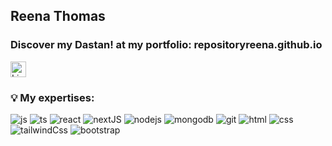 <!--**hossein13m/hossein13m** is a ✨ _special_ ✨ repository because its `README.md` (this file) appears on your GitHub profile.

Here are some ideas to get you started:
- 🔭 I’m currently working on ...
- 🌱 I’m currently learning ...
- 👯 I’m looking to collaborate on ...
- 🤔 I’m looking for help with ...
- 💬 Ask me about ...7
- 📫 How to reach me: ...
- 😄 Pronouns: ...
- ⚡ Fun fact: ...
-->

<div>
    <h2>
        Reena Thomas
    </h2>
  
  <h3>
   Discover my
    <a style="text-decoration: none !important;" href="https://en.wikipedia.org/wiki/Dastan" target="blank">
      <span>Dastan!</span>
    </a>
    at my portfolio:
    <a style="text-decoration: none !important;" href="https://repositoryreena.github.io" target="_blank">
      <span> repositoryreena.github.io </span>
    </a>
  </h3>
</div>

<!-- <h3>🕵🏻 Reach out to me: </h3>  -->
<div>
    <a style="text-decoration: none !important" href="https://www.linkedin.com/in/reenathomas2" target="_blank">
        <img src="https://img.shields.io/badge/LinkedIn-0077B5?style=for-the-badge&logo=linkedin&logoColor=white" height="25px" alt="LinkedIn"/>
    </a>
<!--     <a style="text-decoration: none !important" href="https://github.com/hossein13m/" target="_blank">
        <img src="https://img.shields.io/badge/GitHub-100000?style=for-the-badge&logo=github&logoColor=white" height="25px" alt="GitHub"/>
    </a> -->
    <!-- <a style="text-decoration: none !important" href="https://stackoverflow.com/users/10341207/hossein-mousavi" target="_blank">
        <img src="https://img.shields.io/badge/Stack_Overflow-D64A17?style=for-the-badge&logo=stack-overflow&logoColor=white" height="25px" alt="StackOverFlow"/>
    </a>
    <a style="text-decoration: none !important" href="https://twitter.com/hossein13m" target="_blank">
        <img src="https://img.shields.io/badge/Twitter-1DA1F2?style=for-the-badge&logo=twitter&logoColor=white" height="25px" alt="Twitter"/>
    </a> -->
<!--     <a style="text-decoration: none !important" href="mailto:dev.hosseinmousavi@gmail.com" target="_blank">
        <img src="https://img.shields.io/badge/Gmail-D14836?style=for-the-badge&logo=gmail&logoColor=white" height="25px" alt="Gmail"/>
    </a> -->
     <!-- <a style="text-decoration: none !important" href="https://open.spotify.com/episode/5BoFoH3WNYU5khCOCqtogz?si=FZyWIcijSzK6QUocPujjsw" target="_blank">
        <img src="https://img.shields.io/badge/My Podcast On Spotify-1ED760?&style=for-the-badge&logo=spotify&logoColor=white&color=#1CCC5B" height="25px" alt="Spotify"/>
    </a>
    <a style="text-decoration: none !important" href="https://medium.com/@hossein13m" target="_blank">
        <img src="https://img.shields.io/badge/Medium-12100E?style=for-the-badge&logo=medium&logoColor=white" height="25px" alt="Medium"/>
    </a>
    <a style="text-decoration: none !important" href="https://devlibrary.withgoogle.com/authors/hossein13m" target="_blank">
        <img src="https://img.shields.io/badge/Google Dev Library-4285F4?style=for-the-badge&logo=google&logoColor=white" height="25px" alt="GoogleDevLibrary"/>
    </a> -->
</div>

<h3>💡 My expertises: </h3>
<div>
        <img src="./assets/javascript.png" alt="js"/>
        <img src="./assets/typescript.png" alt="ts"/>
        <!-- <img src="./assets/angular.png" alt="angular"/> -->
        <!-- <img src="./assets/vue-js.png" alt="vue"/> -->
        <!-- <img src="./assets/nuxtJS.png" alt="nuxtJS"/> -->
        <img src="./assets/react.png" alt="react"/>
        <img src="./assets/nextJS.png" alt="nextJS"/>
        <img src="./assets/nodeJS.png" alt="nodejs"/>
        <!-- <img src="./assets/nestJS.png" alt="nestJS"/> -->
        <img src="./assets/mongodb.png" alt="mongodb"/>
        <!-- <img src="./assets/linux.png" alt="linux"/> -->
        <img src="./assets/git.png" alt="git"/>
        <img src="./assets/html-5.png" alt="html"/>
        <img src="./assets/css3.png" alt="css"/>
        <!-- <img src="./assets/sass.png" alt="sass"/> -->
        <img src="assets/tailwindCss.png" alt="tailwindCss"/>
        <img src="./assets/bootstrap.png" alt="bootstrap"/>
    
<!--  image credit: https://icons8.com/  -->
</div>
